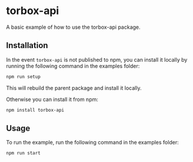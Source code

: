 # torbox-api

A basic example of how to use the torbox-api package.

## Installation

In the event `torbox-api` is not published to npm, you can install it locally by running the following command in the examples folder:

```sh
npm run setup
```

This will rebuild the parent package and install it locally.

Otherwise you can install it from npm:

```sh
npm install torbox-api
```

## Usage

To run the example, run the following command in the examples folder:

```sh
npm run start
```
